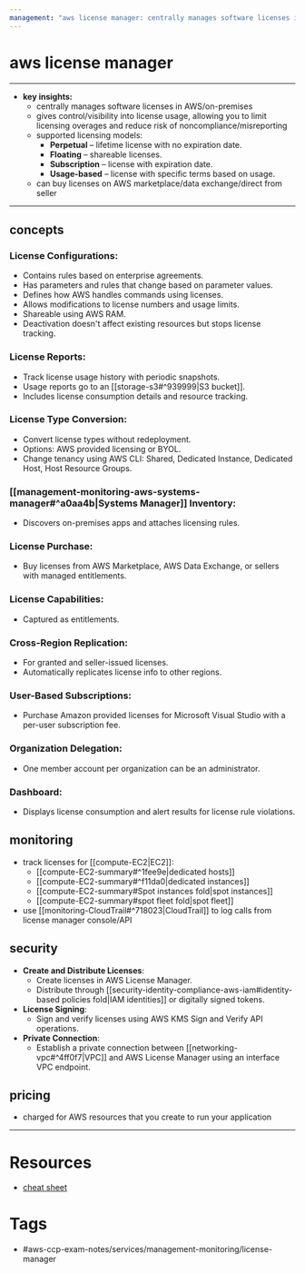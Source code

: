 ```yaml
---
management: "aws license manager: centrally manages software licenses in AWS/on-premises"
---
```

# aws license manager
---
- **key insights:** 
	- centrally manages software licenses in AWS/on-premises
	- gives control/visibility into license usage, allowing you to limit licensing overages and reduce risk of noncompliance/misreporting
	- supported licensing models:
		- **Perpetual** – lifetime license with no expiration date.
		- **Floating** – shareable licenses.
		- **Subscription** – license with expiration date.
		- **Usage-based** – license with specific terms based on usage.
	- can buy licenses on AWS marketplace/data exchange/direct from seller
--- 
## concepts 
### License Configurations:
- Contains rules based on enterprise agreements.
- Has parameters and rules that change based on parameter values. 
- Defines how AWS handles commands using licenses.
- Allows modifications to license numbers and usage limits.
- Shareable using AWS RAM.
- Deactivation doesn't affect existing resources but stops license tracking.
### License Reports: 
- Track license usage history with periodic snapshots.
- Usage reports go to an [[storage-s3#^939999|S3 bucket]].
- Includes license consumption details and resource tracking.
### License Type Conversion:
- Convert license types without redeployment.
- Options: AWS provided licensing or BYOL.
- Change tenancy using AWS CLI: Shared, Dedicated Instance, Dedicated Host, Host Resource Groups.
### [[management-monitoring-aws-systems-manager#^a0aa4b|Systems Manager]] Inventory:
- Discovers on-premises apps and attaches licensing rules.
### License Purchase:
- Buy licenses from AWS Marketplace, AWS Data Exchange, or sellers with managed entitlements.
### License Capabilities:
- Captured as entitlements.
### Cross-Region Replication:
- For granted and seller-issued licenses.
- Automatically replicates license info to other regions.
### User-Based Subscriptions:
- Purchase Amazon provided licenses for Microsoft Visual Studio with a per-user subscription fee.
### Organization Delegation:
- One member account per organization can be an administrator.
### Dashboard:
- Displays license consumption and alert results for license rule violations.
## monitoring 
- track licenses for [[compute-EC2|EC2]]:
	- [[compute-EC2-summary#^1fee9e|dedicated hosts]]
	- [[compute-EC2-summary#^f11da0|dedicated instances]]
	- [[compute-EC2-summary#Spot instances fold|spot instances]]
	- [[compute-EC2-summary#spot fleet fold|spot fleet]]
- use [[monitoring-CloudTrail#^718023|CloudTrail]] to log calls from license manager console/API
## security 
- **Create and Distribute Licenses**:
    - Create licenses in AWS License Manager.
    - Distribute through [[security-identity-compliance-aws-iam#identity-based policies fold|IAM identities]] or digitally signed tokens.
- **License Signing**:
    - Sign and verify licenses using AWS KMS Sign and Verify API operations.
- **Private Connection**:
    - Establish a private connection between [[networking-vpc#^4ff0f7|VPC]] and AWS License Manager using an interface VPC endpoint.
## pricing 
- charged for AWS resources that you create to run your application
--- 
# Resources
- [cheat sheet](https://tutorialsdojo.com/aws-license-manager/)
# Tags
- #aws-ccp-exam-notes/services/management-monitoring/license-manager